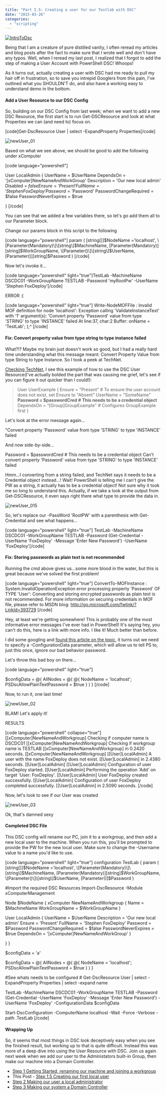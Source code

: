 ```yaml
---
title: "Part I.5: Creating a user for our Testlab with DSC"
date: "2015-03-26"
categories: 
  - "scripting"
---
```


[![IntroToDsc](images/introtodsc.jpg?w=705)](http://foxdeploy.com/learning-dsc-series/)

Being that I am a creature of pure distilled vanity, I often reread my articles and blog posts after the fact to make sure that I wrote well and don't have any typos. Well, when I reread my last post, I realized that I forgot to add the step of making a User Account with PowerShell DSC! Whoops!

As it turns out, actually creating a user with DSC had me ready to pull my hair off in frustration, so to save you intrepid Googlers from this pain, I've outlined what you SHOULDN'T do, and also have a working easy to understand demo in the bottom.

#### Add a User Resource to our DSC Config

So, building on our DSC Config from last week; when we want to add a new DSC Resource, the first start is to run Get-DSCResource and look at what Properties we can (and need to) focus on.

\[code\]Get-DscResource User | select -ExpandProperty Properties\[/code\]

![newUser_01](images/newuser_01.png?w=705) 

Based on what we see above, we should be good to add the following under xComputer

\[code language="powershell"\]

User LocalAdmin { UserName = $UserName DependsOn = '\[xComputer\]NewNameAndWorkGroup' Description = 'Our new local admin' Disabled = $false Ensure = 'Present' FullName = 'Stephen FoxDeploy' Password = '$Password' PasswordChangeRequired = $false PasswordNeverExpires = $true

} \[/code\]

You can see that we added a few variables there, so let's go add them all to our Parameter block.

Change our params block in this script to the following

\[code language="powershell"\] param ( \[string\[\]\]$NodeName ='localhost', \[Parameter(Mandatory)\]\[string\]$MachineName, \[Parameter(Mandatory)\]\[string\]$WorkGroupName, \[Parameter()\]\[string\]$UserName, \[Parameter()\]\[string\]$Password ) \[/code\]

Now let's invoke it…

\[code language="powershell" light="true"\]TestLab -MachineName DSCDC01 -WorkGroupName TESTLAB -Password 'myRootPw' -UserName 'Stephen FoxDeploy'\[/code\]

ERROR :(

\[code language="powershell" light="true"\] Write-NodeMOFFile : Invalid MOF definition for node 'localhost': Exception calling 'ValidateInstanceText' with '1' argument(s): 'Convert property 'Password' value from type 'STRING' to type 'INSTANCE' failed At line:37, char:2 Buffer: onName = 'TestLab'; };^ \[/code\]

#### Fix: Convert property value from type string to type instance failed

What?!? Maybe my brain just doesn't work so good, but I had a really hard time understanding what this message meant: Convert Property Value from type String to type Instance. So I took a peek at TechNet.

[Checking TechNet](https://technet.microsoft.com/en-us/library/dn282118.aspx?f=255&MSPPError=-2147217396.), I see this example of how to use the DSC User Resource(I've actually bolded the part that was causing me grief, let's see if you can figure it out quicker than I could!):

> User UserExample { Ensure = "Present" # To ensure the user account does not exist, set Ensure to "Absent" UserName = "SomeName" **Password = $passwordCred # This needs to be a credential object** DependsOn = “\[Group\]GroupExample" # Configures GroupExample first }

Let's look at the error message again…

"Convert property 'Password' value from type 'STRING' to type 'INSTANCE' failed

And now side-by-side...

Password = $passwordCred # This needs to be a credential object Can't convert property 'Password' value from type 'STRING' to type 'INSTANCE' failed

Hmm…I converting from a string failed, and TechNet says it needs to be a Credential object instead…! Wait! PowerShell is telling me I can't give the PW as a string, it actually has to be a credential object! Not sure why it took me so long to understand this. Actually, if we take a look at the output from Get-DSCResource, it even says right there what type to provide the data in.

![newUser_015](images/newuser_015.png?w=705)

So, let's replace our -PassWord 'RootPW' with a parenthesis with Get-Credential and see what happens...

\[code language="powershell" light="true"\] TestLab -MachineName DSCDC01 -WorkGroupName TESTLAB -Password (Get-Credential -UserName 'FoxDeploy' -Message 'Enter New Password') -UserName 'FoxDeploy'\[/code\]

#### Fix: Storing passwords as plain text is not recommended

Running the cmd above gives us...some more blood in the water, but this is great because we've solved the first problem!

\[code language="powershell" light="true"\] ConvertTo-MOFInstance : System.InvalidOperationException error processing property 'Password' OF TYPE 'User': Converting and storing encrypted passwords as plain text is not recommended. For more information on securing credentials in MOF file, please refer to MSDN blog: http://go.microsoft.com/fwlink/?LinkId=393729 \[/code\]

Hey, at least we're getting somewhere! This is probably one of the most informative error messages I've ever had in PowerShell! It's saying hey, you can't do this, here is a link with more info. I like it! Much better than before.

I did some googling and [found this article on the topic](http://newdelhipowershellusergroup.blogspot.com/2014/05/using-windows-powershell-desired-state_20.html), it turns out we need to specify a -ConfigurationData parameter, which will allow us to tell PS to, just this once, ignore our bad behavior password.

Let's throw this bad boy on there…

\[code language="powershell" light="true"\]

$configData = @{ AllNodes = @( @{ NodeName = 'localhost'; PSDscAllowPlainTextPassword = $true } ) } \[/code\]

Now, to run it, one last time!

![newUser_02](images/newuser_02.png?w=705)

BLAM! Let's apply it!

RESULTS

\[code language="powershell" collapse="true"\] \[\[xComputer\]NewNameAndWorkgroup\] Checking if computer name is DSCDC01 \[\[xComputer\]NewNameAndWorkgroup\] Checking if workgroup name is TESTLAB \[\[xComputer\]NewNameAndWorkgroup\] in 0.2420 seconds. \[\[xComputer\]NewNameAndWorkgroup\] \[\[User\]LocalAdmin\] A user with the name FoxDeploy does not exist. \[\[User\]LocalAdmin\] in 2.4380 seconds. \[\[User\]LocalAdmin\] \[\[User\]LocalAdmin\] Configuration of user FoxDeploy started. \[\[User\]LocalAdmin\] Performing the operation 'Add' on target 'User: FoxDeploy'. \[\[User\]LocalAdmin\] User FoxDeploy created successfully. \[\[User\]LocalAdmin\] Configuration of user FoxDeploy completed successfully. \[\[User\]LocalAdmin\] in 2.5090 seconds. \[/code\]

Now, let's look to see if our User was created

![newUser_03](images/newuser_03.png)

Ok, that's damned sexy

#### Completed DSC File

This DSC config will rename our PC, join it to a workgroup, and then add a new local user to the machine. When you run this, you'll be prompted to provide the PW for the new local user. Make sure to change the -Username value to a name you'd like to use.

\[code language="powershell" light="true"\] configuration TestLab { param ( \[string\[\]\]$NodeName ='localhost', \[Parameter(Mandatory)\]\[string\]$MachineName, \[Parameter(Mandatory)\]\[string\]$WorkGroupName, \[Parameter()\]\[string\]$UserName, \[Parameter()\]$Password )

#Import the required DSC Resources Import-DscResource -Module xComputerManagement

Node $NodeName { xComputer NewNameAndWorkgroup { Name = $MachineName WorkGroupName = $WorkGroupName }

User LocalAdmin { UserName = $UserName Description = 'Our new local admin' Ensure = 'Present' FullName = 'Stephen FoxDeploy' Password = $Password PasswordChangeRequired = $false PasswordNeverExpires = $true DependsOn = '\[xComputer\]NewNameAndWorkGroup' }

} }

$configData = 'a'

$configData = @{ AllNodes = @( @{ NodeName = 'localhost'; PSDscAllowPlainTextPassword = $true } ) }

#See whats needs to be configured # Get-DscResource User | select -ExpandProperty Properties | select -expand name

TestLab -MachineName DSCDC01 -WorkGroupName TESTLAB -Password (Get-Credential -UserName 'FoxDeploy' -Message 'Enter New Password') -UserName 'FoxDeploy' -ConfigurationData $configData

Start-DscConfiguration -ComputerName localhost -Wait -Force -Verbose -path .TestLab \[/code\]

#### Wrapping Up

So, it seems that most things in DSC look deceptively easy when you see the finished result, but working up to that is quite difficult. Instead this was more of a deep dive into using the User Resource with DSC. Join us again next week when we add our user to the Administators built-in Group, then make our machine into a Domain Controller.

- [Step 1 Getting Started, renaming our machine and joining a workgroup](http://foxdeploy.com/2015/03/20/part-i-building-an-ad-domain-testlab-with-dsc/ "Part I : Building an AD Domain Testlab with DSC")
- This Post - [Step 1.5 Creating our first local user](http://foxdeploy.com/2015/03/26/part-i-5-creating-a-user-for-our-testlab-with-dsc/ "Part I.5: Creating a user for our Testlab with DSC")
- [Step 2 Making our user a local administrator](http://foxdeploy.com/2015/03/31/building-on-our-configuration-from-last-week-we-add-our-user-to-the-local-admin-group-using-dsc/)
- [Step 3 Making our system a Domain Controller](http://wp.me/p3Q7Nu-zr)
